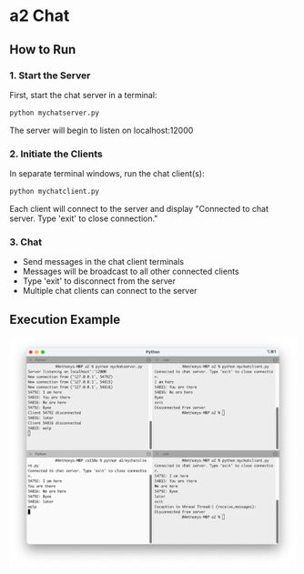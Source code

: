 # a2 Chat

## How to Run

### 1. Start the Server

First, start the chat server in a terminal:

```bash
python mychatserver.py
```

The server will begin to listen on localhost:12000

### 2. Initiate the Clients

In separate terminal windows, run the chat client(s):

```bash
python mychatclient.py
```

Each client will connect to the server and display "Connected to chat server. Type 'exit' to close connection."

### 3. Chat

- Send messages in the chat client terminals
- Messages will be broadcast to all other connected clients
- Type 'exit' to disconnect from the server
- Multiple chat clients can connect to the server

## Execution Example
![image](./a2-example.png)